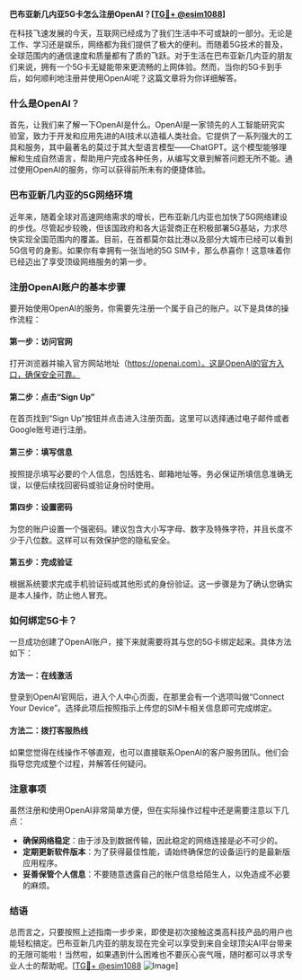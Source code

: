 **巴布亚新几内亚5G卡怎么注册OpenAI？[[TG💪+ @esim1088](https://t.me/s/esim1088)]**

在科技飞速发展的今天，互联网已经成为了我们生活中不可或缺的一部分。无论是工作、学习还是娱乐，网络都为我们提供了极大的便利。而随着5G技术的普及，全球范围内的通信速度和质量都有了质的飞跃。对于生活在巴布亚新几内亚的朋友们来说，拥有一个5G卡无疑能带来更流畅的上网体验。然而，当你的5G卡到手后，如何顺利地注册并使用OpenAI呢？这篇文章将为你详细解答。

### 什么是OpenAI？

首先，让我们来了解一下OpenAI是什么。OpenAI是一家领先的人工智能研究实验室，致力于开发和应用先进的AI技术以造福人类社会。它提供了一系列强大的工具和服务，其中最著名的莫过于其大型语言模型——ChatGPT。这个模型能够理解和生成自然语言，帮助用户完成各种任务，从编写文章到解答问题无所不能。通过使用OpenAI的服务，你可以获得前所未有的便捷体验。

### 巴布亚新几内亚的5G网络环境

近年来，随着全球对高速网络需求的增长，巴布亚新几内亚也加快了5G网络建设的步伐。尽管起步较晚，但该国政府和各大运营商正在积极部署5G基站，力求尽快实现全国范围内的覆盖。目前，在首都莫尔兹比港以及部分大城市已经可以看到5G信号的身影。如果你有幸拥有一张当地的5G SIM卡，那么恭喜你！这意味着你已经迈出了享受顶级网络服务的第一步。

### 注册OpenAI账户的基本步骤

要开始使用OpenAI的服务，你需要先注册一个属于自己的账户。以下是具体的操作流程：

#### 第一步：访问官网
打开浏览器并输入官方网站地址（https://openai.com）。这是OpenAI的官方入口，确保安全可靠。

#### 第二步：点击“Sign Up”
在首页找到“Sign Up”按钮并点击进入注册页面。这里可以选择通过电子邮件或者Google账号进行注册。

#### 第三步：填写信息
按照提示填写必要的个人信息，包括姓名、邮箱地址等。务必保证所填信息准确无误，以便后续找回密码或验证身份时使用。

#### 第四步：设置密码
为您的账户设置一个强密码。建议包含大小写字母、数字及特殊字符，并且长度不少于八位数。这样可以有效保护您的隐私安全。

#### 第五步：完成验证
根据系统要求完成手机验证码或其他形式的身份验证。这一步骤是为了确认您确实是本人操作，防止他人冒充。

### 如何绑定5G卡？

一旦成功创建了OpenAI账户，接下来就需要将其与您的5G卡绑定起来。具体方法如下：

#### 方法一：在线激活
登录到OpenAI官网后，进入个人中心页面，在那里会有一个选项叫做“Connect Your Device”。选择此项后按照指示上传您的SIM卡相关信息即可完成绑定。

#### 方法二：拨打客服热线
如果您觉得在线操作不够直观，也可以直接联系OpenAI的客户服务团队。他们会指导您完成整个过程，并解答任何疑问。

### 注意事项

虽然注册和使用OpenAI非常简单方便，但在实际操作过程中还是需要注意以下几点：

- **确保网络稳定**：由于涉及到数据传输，因此稳定的网络连接是必不可少的。
- **定期更新软件版本**：为了获得最佳性能，请始终确保您的设备运行的是最新版应用程序。
- **妥善保管个人信息**：不要随意透露自己的账户信息给陌生人，以免造成不必要的麻烦。

### 结语

总而言之，只要按照上述指南一步步来，即使是初次接触这类高科技产品的用户也能轻松搞定。巴布亚新几内亚的朋友现在完全可以享受到来自全球顶尖AI平台带来的无限可能啦！当然啦，如果遇到什么困难也不要灰心丧气哦，随时都可以寻求专业人士的帮助呢。[[TG💪+ @esim1088](https://t.me/s/esim1088) ![Image](https://i.postimg.cc/4NQfJmqS/Snipaste-2025-05-13-00-14-12.png)]